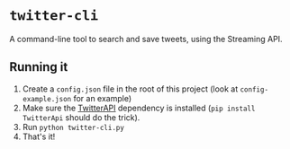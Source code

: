 # `twitter-cli`
A command-line tool to search and save tweets, using the Streaming API.

## Running it
1. Create a `config.json` file in the root of this project (look at `config-example.json` for an example)
2. Make sure the [TwitterAPI](https://github.com/geduldig/TwitterAPI) dependency is installed (`pip install TwitterApi` should do the trick).
3. Run `python twitter-cli.py`
4. That's it!